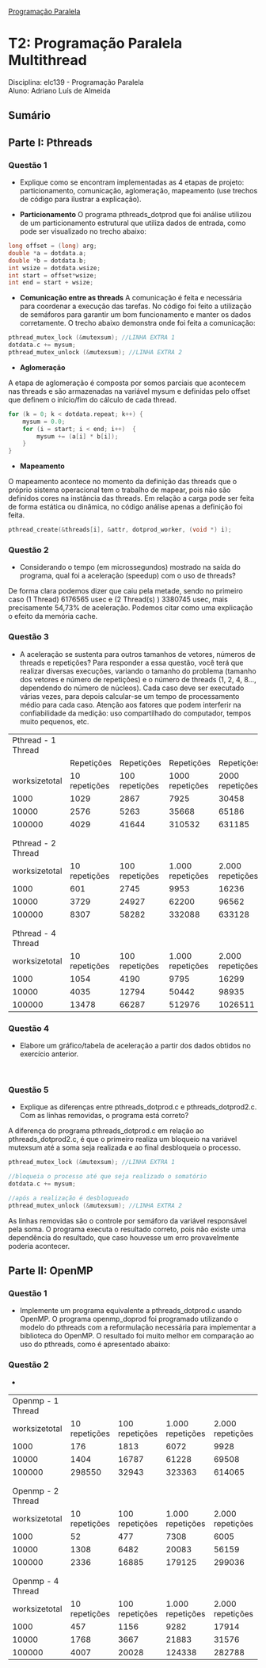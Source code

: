 [Programação Paralela](https://github.com/AndreaInfUFSM/elc139-2019a)

# T2: Programação Paralela Multithread

Disciplina: elc139 - Programação Paralela <br/>
Aluno: Adriano Luís de Almeida

## Sumário

## Parte I: Pthreads
### Questão 1
- Explique como se encontram implementadas as 4 etapas de projeto: particionamento, comunicação, aglomeração, mapeamento (use trechos de código para ilustrar a explicação).


- **Particionamento**
O programa pthreads_dotprod que foi análise utilizou de um particionamento estrutural que utiliza dados de entrada, como pode ser visualizado no trecho abaixo:

``` c
long offset = (long) arg;
double *a = dotdata.a;
double *b = dotdata.b;    
int wsize = dotdata.wsize;
int start = offset*wsize;
int end = start + wsize;
```

- **Comunicação entre as threads**
A comunicação é feita e necessária para coordenar a execução das tarefas. No código foi feito a utilização de semáforos para garantir um bom funcionamento e manter os dados corretamente. O trecho abaixo demonstra onde foi feita a comunicação:
``` c
pthread_mutex_lock (&mutexsum); //LINHA EXTRA 1
dotdata.c += mysum;
pthread_mutex_unlock (&mutexsum); //LINHA EXTRA 2
```
- **Aglomeração**

A etapa de aglomeração é composta por somos parciais que acontecem nas threads e são armazenadas na variável mysum e definidas pelo offset que definem o início/fim do cálculo de cada thread.
``` c
for (k = 0; k < dotdata.repeat; k++) {
    mysum = 0.0;
	for (i = start; i < end; i++)  {
	    mysum += (a[i] * b[i]);
	}
}
``` 

- **Mapeamento**

O mapeamento acontece no momento da definição das threads que o próprio sistema operacional tem o trabalho de mapear, pois não são definidos cores na instância das threads. Em relação a carga pode ser feita de forma estática ou dinâmica, no código análise apenas a definição foi feita. 
``` c
pthread_create(&threads[i], &attr, dotprod_worker, (void *) i);
``` 

### Questão 2
- Considerando o tempo (em microssegundos) mostrado na saída do programa, qual foi a aceleração (speedup) com o uso de threads?

De forma clara podemos dizer que caiu pela metade, sendo no primeiro caso (1 Thread) 6176565 usec e (2 Thread(s) ) 3380745 usec, mais precisamente 54,73% de aceleração. Podemos citar como uma explicação o efeito da memória cache. 

### Questão 3
- A aceleração se sustenta para outros tamanhos de vetores, números de threads e repetições? Para responder a essa questão, você terá que realizar diversas execuções, variando o tamanho do problema (tamanho dos vetores e número de repetições) e o número de threads (1, 2, 4, 8..., dependendo do número de núcleos). Cada caso deve ser executado várias vezes, para depois calcular-se um tempo de processamento médio para cada caso. Atenção aos fatores que podem interferir na confiabilidade da medição: uso compartilhado do computador, tempos muito pequenos, etc.

|                    |               |                |                  |                  | 
|--------------------|---------------|----------------|------------------|------------------| 
| Pthread - 1 Thread |               |                |                  |                  | 
|                    | Repetições    | Repetições     | Repetições       | Repetições       | 
| worksizetotal      | 10 repetições | 100 repetições | 1000 repetições  | 2000 repetições  | 
| 1000               | 1029          | 2867           | 7925             | 30458            | 
| 10000              | 2576          | 5263           | 35668            | 65186            | 
| 100000             | 4029          | 41644          | 310532           | 631185           | 
|                    |               |                |                  |                  | 
|                    |               |                |                  |                  | 
| Pthread - 2 Thread |               |                |                  |                  | 
| worksizetotal      | 10 repetições | 100 repetições | 1.000 repetições | 2.000 repetições | 
| 1000               | 601           | 2745           | 9953             | 16236            | 
| 10000              | 3729          | 24927          | 62200            | 96562            | 
| 100000             | 8307          | 58282          | 332088           | 633128           | 
|                    |               |                |                  |                  | 
|                    |               |                |                  |                  | 
| Pthread - 4 Thread |               |                |                  |                  | 
| worksizetotal      | 10 repetições | 100 repetições | 1.000 repetições | 2.000 repetições | 
| 1000               | 1054          | 4190           | 9795             | 16299            | 
| 10000              | 4035          | 12794          | 50442            | 98935            | 
| 100000             | 13478         | 66287          | 512976           | 1026511          | 




### Questão 4
- Elabore um gráfico/tabela de aceleração a partir dos dados obtidos no exercício anterior.

<p align="center">
  <img src="https://raw.githubusercontent.com/adrianoluisalmeida/elc139-2019a/master/trabalhos/t2/pthreads_dotprod/graficos/Pthread%20-%201%20Thread.png" alt=""/>
  
  <img src="https://raw.githubusercontent.com/adrianoluisalmeida/elc139-2019a/master/trabalhos/t2/pthreads_dotprod/graficos/Pthread%20-%202%20Thread.png" alt="">

   <img src="https://raw.githubusercontent.com/adrianoluisalmeida/elc139-2019a/master/trabalhos/t2/pthreads_dotprod/graficos/Pthread%20-%204%20Thread.png" alt="">
</p>



### Questão 5
- Explique as diferenças entre pthreads_dotprod.c e pthreads_dotprod2.c. Com as linhas removidas, o programa está correto?

A diferença do programa pthreads_dotprod.c em relação ao pthreads_dotprod2.c, é que o primeiro realiza um bloqueio na variável mutexsum até a soma seja realizada e ao final desbloqueia o processo.
``` c
pthread_mutex_lock (&mutexsum); //LINHA EXTRA 1

//bloqueia o processo até que seja realizado o somatório 
dotdata.c += mysum;

//após a realização é desbloqueado 
pthread_mutex_unlock (&mutexsum); //LINHA EXTRA 2
```

As linhas removidas são o controle por semáforo da variável responsável pela soma. O programa executa o resultado correto, pois não existe uma dependência do resultado, que caso houvesse um erro provavelmente poderia acontecer. 


## Parte II: OpenMP

### Questão 1
- Implemente um programa equivalente a pthreads_dotprod.c usando OpenMP.
O programa openmp_doprod foi programado utilizando o modelo do pthreads com a reformulação necessária para implementar a biblioteca do OpenMP. O resultado foi muito melhor em comparação ao uso do pthreads, como é apresentado abaixo:

### Questão 2
- 

|                   |               |                |                  |                  | 
|-------------------|---------------|----------------|------------------|------------------| 
| Openmp - 1 Thread |               |                |                  |                  | 
| worksizetotal     | 10 repetições | 100 repetições | 1.000 repetições | 2.000 repetições | 
| 1000              | 176           | 1813           | 6072             | 9928             | 
| 10000             | 1404          | 16787          | 61228            | 69508            | 
| 100000            | 298550        | 32943          | 323363           | 614065           | 
|                   |               |                |                  |                  | 
|                   |               |                |                  |                  | 
| Openmp - 2 Thread |               |                |                  |                  | 
| worksizetotal     | 10 repetições | 100 repetições | 1.000 repetições | 2.000 repetições | 
| 1000              | 52            | 477            | 7308             | 6005             | 
| 10000             | 1308          | 6482           | 20083            | 56159            | 
| 100000            | 2336          | 16885          | 179125           | 299036           | 
|                   |               |                |                  |                  | 
|                   |               |                |                  |                  | 
| Openmp - 4 Thread |               |                |                  |                  | 
| worksizetotal     | 10 repetições | 100 repetições | 1.000 repetições | 2.000 repetições | 
| 1000              | 457           | 1156           | 9282             | 17914            | 
| 10000             | 1768          | 3667           | 21883            | 31576            | 
| 100000            | 4007          | 20028          | 124338           | 282788           | 

<p align="center">
  <img src="https://raw.githubusercontent.com/adrianoluisalmeida/elc139-2019a/master/trabalhos/t2/openmp/graficos/Openmp%20-%201%20Thread.png" alt=""/>
  
  <img src="https://raw.githubusercontent.com/adrianoluisalmeida/elc139-2019a/master/trabalhos/t2/openmp/graficos/Openmp%20-%202%20Thread.png" alt="">

   <img src="https://raw.githubusercontent.com/adrianoluisalmeida/elc139-2019a/master/trabalhos/t2/openmp/graficos/Openmp%20-%204%20Thread.png" alt="">
</p>